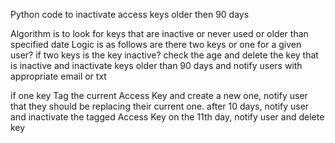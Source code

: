 Python code to inactivate access keys older then 90 days

Algorithm is to look for keys that are inactive or never used or older than specified date
Logic is as follows
are there two keys or one for a given user?
if two keys
	is the key inactive?
	check the age and delete the key that is inactive 
		  and 
	inactivate keys	older than 90 days and notify users with appropriate email or txt
	
if one key
	Tag the current Access Key and
	create a new one, notify user that they should be 		replacing their current one.
		after 10 days, notify user and inactivate 		the tagged Access Key
	on the 11th day, notify user and delete key